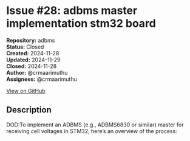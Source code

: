 # Issue #28: adbms master implementation stm32 board

**Repository:** adbms  
**Status:** Closed  
**Created:** 2024-11-28  
**Updated:** 2024-11-29  
**Closed:** 2024-11-28  
**Author:** @crmaarimuthu  
**Assignees:** @crmaarimuthu  

[View on GitHub](https://github.com/Simtestlab/adbms/issues/28)

## Description

DOD:To implement an ADBMS (e.g., ADBMS6830 or similar) master for receiving cell voltages in STM32, here’s an overview of the process: